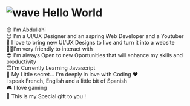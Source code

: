 # ![wave](https://user-images.githubusercontent.com/86887692/143837268-9cd4ac46-41ac-4a1d-ad04-1d5456c6031e.gif) Hello World <br/>
:blush: I'm Abdullahi <br />
:relieved: I'm a UI/UX Designer and an aspring Web Developer and a Youtuber <br />
🖤 I love to bring new UI/UX Designs to live and turn it into a website <br/>
🤪🤪I'm very friendly to interact with<br />
😎 I'm always Open to new Oportunities that will enhance my skills and productivity<br />
😇I'm Currently Learning Javascript <br />
🤫 My Little secret... I'm deeply in love with Coding :heart:<br />
i speak French, English and a little bit of Spanish<br />
:video_game: I love gaming <br />
:gift_heart: This is my Special gift to you !


